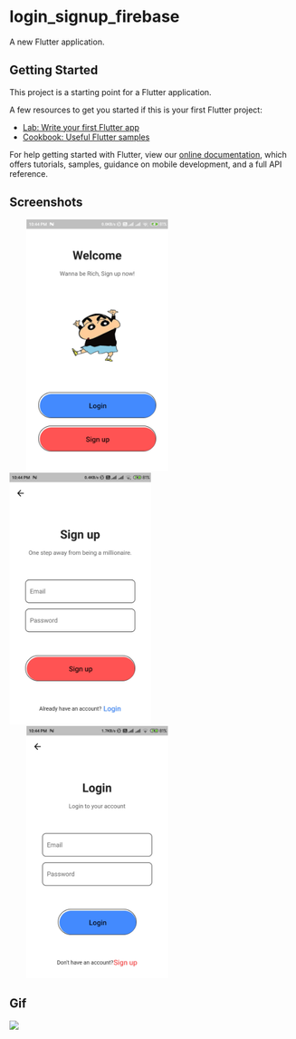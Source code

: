 # login_signup_firebase

A new Flutter application.

## Getting Started

This project is a starting point for a Flutter application.

A few resources to get you started if this is your first Flutter project:

- [Lab: Write your first Flutter app](https://flutter.dev/docs/get-started/codelab)
- [Cookbook: Useful Flutter samples](https://flutter.dev/docs/cookbook)

For help getting started with Flutter, view our
[online documentation](https://flutter.dev/docs), which offers tutorials,
samples, guidance on mobile development, and a full API reference.

## Screenshots
<p>
  <img src="Images/welcome.jpg" hspace=30 width="250">
  <img src="Images/signup.jpg" width="250">
  <img src="Images/login.jpg" hspace=30 width="250">
  </p>
  
## Gif
<img src="gif/app recording.gif" width="250">

